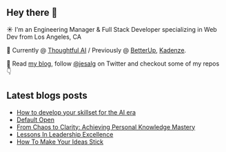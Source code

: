 ## Hey there 👋
:sunny: I'm an Engineering Manager & Full Stack Developer specializing in Web Dev from Los Angeles, CA

:office: Currently @ [Thoughtful AI](https://github.com/Thoughtful-Automation) / Previously @ [BetterUp](https://github.com/BetterUp), [Kadenze](https://github.com/Kadenze).

:eyes: Read [my blog](https://jes.al/), follow [@jesalg](https://twitter.com/jesalg) on Twitter and checkout some of my repos :point_down: 

## Latest blogs posts
<!-- BLOG-POST-LIST:START -->
- [How to develop your skillset for the AI era](https://jes.al/2024/04/how-to-deveop-your-skillset-for-the-ai-area/)
- [Default Open](https://jes.al/2024/02/default-open/)
- [From Chaos to Clarity: Achieving Personal Knowledge Mastery](https://jes.al/2024/01/from-chaos-to-clarity-achieving-personal-knowledge-mastery/)
- [Lessons In Leadership Excellence](https://jes.al/2023/12/lessons-in-leadership-excellence/)
- [How To Make Your Ideas Stick](https://jes.al/2023/12/how-to-make-your-ideas-stick/)
<!-- BLOG-POST-LIST:END -->

